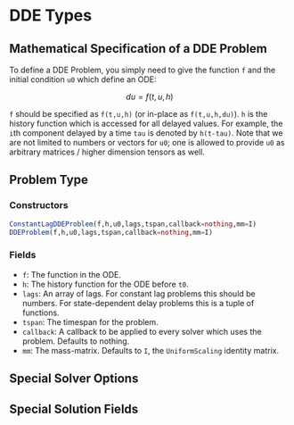 # DDE Types

## Mathematical Specification of a DDE Problem

To define a DDE Problem, you simply need to give the function ``f`` and the initial
condition ``u0`` which define an ODE:

```math
du = f(t,u,h)
```

`f` should be specified as `f(t,u,h)` (or in-place as `f(t,u,h,du)`).
`h` is the history function which is accessed for all delayed values. For example,
the `i`th component delayed by a time `tau` is denoted by `h(t-tau)`.
Note that we are not limited to numbers or vectors for `u0`; one is allowed to
provide `u0` as arbitrary matrices / higher dimension tensors as well.

## Problem Type

### Constructors

```julia
ConstantLagDDEProblem(f,h,u0,lags,tspan,callback=nothing,mm=I)
DDEProblem(f,h,u0,lags,tspan,callback=nothing,mm=I)
```

### Fields

* `f`: The function in the ODE.
* `h`: The history function for the ODE before `t0`.
* `lags`: An array of lags. For constant lag problems this should be numbers.
  For state-dependent delay problems this is a tuple of functions.
* `tspan`: The timespan for the problem.
* `callback`: A callback to be applied to every solver which uses the problem.
  Defaults to nothing.
* `mm`: The mass-matrix. Defaults to `I`, the `UniformScaling` identity matrix.

## Special Solver Options

## Special Solution Fields
